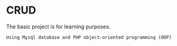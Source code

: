# CRUD
The basic project is for learning purposes.
````
Using Mysql database and PHP object-oriented programming (OOP)
